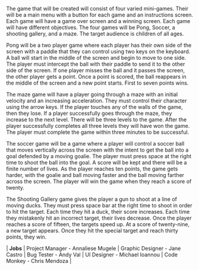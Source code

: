 The game that will be created will consist of four varied mini-games. Their will be a main menu with a button for each game and an instructions screen. Each game will have a game over screen and a winning screen. Each game will have different objectives. The four games will be Pong, Soccer, a shooting gallery, and a maze.  The target audience is children of all ages. 

Pong will be a two player game where each player has their own side of the screen with a paddle that they can control using two keys on the keyboard. A ball will start in the middle of the screen and begin to move to one side. The player must intercept the ball with their paddle to send it to the other side of the screen. If one player misses the ball and it passes the screen, the other player gets a point. Once a point is scored, the ball reappears in the middle of the screen and a new point starts. First to seven points wins.

The maze game will have a player going through a maze with an initial velocity and an increasing acceleration. They must control their character using the arrow keys.  If the player touches any of the walls of the game, then they lose. If a player successfully goes through the maze, they increase to the next level. There will be three levels to the game. After the player successfully completes all three levels they will have won the game. The player must complete the game within three minutes to be successful.

The soccer game will be a game where a player will control a soccer ball that moves vertically across the screen with the intent to get the ball into a goal defended by a moving goalie. The player must press space at the right time to shoot the ball into the goal. A score will be kept and there will be a finite number of lives. As the player reaches ten points, the game gets harder, with the goalie and ball moving faster and the ball moving farther across the screen. The player will win the game when they reach a score of twenty. 

The Shooting Gallery game gives the player a gun to shoot at a line of moving ducks.  They must press space bar at the right time to shoot in order to hit the target. Each time they hit a duck, their score increases. Each time they mistakenly hit an incorrect target, their lives decrease. Once the player reaches a score of fifteen, the targets speed up. At a score of twenty-nine, a new target appears. Once they hit the special target and reach thirty points, they win. 

| **Jobs** |
 Project Manager - Annaliese Mugele |
 Graphic Designer - Jane Castro |
 Bug Tester - Andy Val |
 UI Designer - Michael Ioannou |
 Code Monkey - Chris Mendoza |
